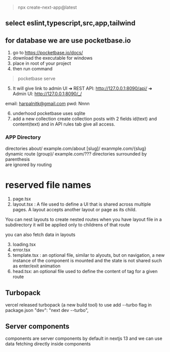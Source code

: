>npx create-next-app@latest

## select eslint,typescript,src,app,tailwind

## for database we are use pocketbase.io
1. go to https://pocketbase.io/docs/
2. download the executable for windows
3. place in root of your project
4. then run command
> pocketbase serve
5. It will give link to admin UI
 ➜ REST API: http://127.0.0.1:8090/api/
 ➜ Admin UI: http://127.0.0.1:8090/_/ 

 email: harpalnitk@gmail.com
 pwd: Nnnn

 6. underhood pocketbase uses sqlite
 7. add a new collection
 create collection posts with 2 fields
 id(text) and content(text) and in API rules tab give all access. 

 ### APP Directory
 
 directories
 about/   example.com/about
 [slug]/ exanmple.com/{slug}  dynamic route
 (group)/ example.com/??? directories surrounded by parenthesis   
                          are ignored by routing
# reserved file names

1. page.tsx
2. layout.tsx : A file used to define  a UI that is shared across multiple pages. A layout accepts another layout or page as its child. 

You can nest layouts to create nested routes 
when you have layout file in a subdirectory it will be applied only to childrens of that route

you can also fetch data in layouts 

3. loading.tsx
4. error.tsx
5. template.tsx : an optional file, similar to alyouts, but on navigation, a new instance of the component is mounted and the state is not shared such as enter/exit animation
6. head.tsx:  an optional file used to define the content of <head> tag for a given route

## Turbopack

vercel released turbopack (a new build tool)
to use add --turbo flag in package.json
"dev": "next dev --turbo",

## Server components
components are server components by default in nextjs 13 and 
we can use data fetching directly inside components
